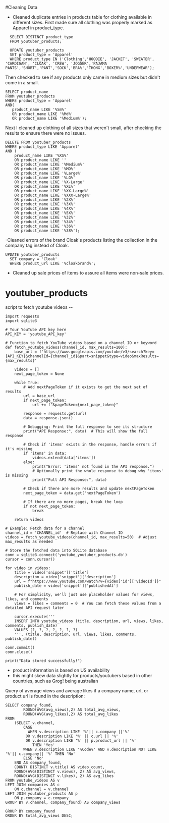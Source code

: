 #Cleaning Data
- Cleaned duplicate entries in products table for clothing available in different sizes.
    First made sure all clothing was properly marked as Apparel in product_type.
```
  SELECT DISTINCT product_type
  FROM youtuber_products;

  UPDATE youtuber_products
  SET product_type = 'Apparel'
  WHERE product_type IN ('Clothing','HOODIE', 'JACKET', 'SWEATER', 'CARDIGAN', 'CLOAK', 'CREW', 'JOGGER','PAJAMA PANTS','SHORT','PANT','SOCK','BRA%','THONG','BOXER%','UNDERWEAR');
```
 Then checked to see if any products only came in medium sizes but didn't come in a small. 
 ```
 SELECT product_name
FROM youtuber_products
WHERE product_type = 'Apparel'
AND( 
    product_name LIKE '%Sm%' 
    OR product_name LIKE '%Md%'
    OR product_name LIKE '%Medium%');
```
Next I cleaned up clothing of all sizes that weren't small, after checking the results to ensure there were no issues. 
```
DELETE FROM youtuber_products
WHERE product_type LIKE 'Apparel' 
AND (
    product_name LIKE '%XS%'
    OR product_name LIKE ''
    OR product_name LIKE '%Medium%'
    OR product_name LIKE '%MD%'
    OR product_name LIKE '%Large%'
    OR product_name LIKE '%LG%'
    OR product_name LIKE '%X-Large'
    OR product_name LIKE '%XL%'
    OR product_name LIKE '%XX-Large%'
    OR product_name LIKE '%XXX-Large%'
    OR product_name LIKE '%2X%'
    OR product_name LIKE '%3X%'
    OR product_name LIKE '%4X%'
    OR product_name LIKE '%5X%'
    OR product_name LIKE '%32%'
    OR product_name LIKE '%34%'
    OR product_name LIKE '%36%'
    OR product_name LIKE '%38%');
```
 -Cleaned errors of the brand Cloak's products listing the collection in the company tag instead of Cloak.
  
```
UPDATE youtuber_products
  SET company = 'Cloak'
  WHERE product_url LIKE '%cloakbrand%';
```
- Cleaned up sale prices of items to assure all items were non-sale prices. 




















# youtuber_products

script to fetch youtube videos -- 
```
import requests
import sqlite3

# Your YouTube API key here
API_KEY = 'youtube_API_key'

# Function to fetch YouTube videos based on a channel ID or keyword
def fetch_youtube_videos(channel_id, max_results=100):
    base_url = f'https://www.googleapis.com/youtube/v3/search?key={API_KEY}&channelId={channel_id}&part=snippet&type=video&maxResults={max_results}'
    
    videos = []
    next_page_token = None

    while True:
        # Add nextPageToken if it exists to get the next set of results
        url = base_url
        if next_page_token:
            url += f"&pageToken={next_page_token}"

        response = requests.get(url)
        data = response.json()

        # Debugging: Print the full response to see its structure
        print("API Response:", data)  # This will show the full response

        # Check if 'items' exists in the response, handle errors if it's missing
        if 'items' in data:
            videos.extend(data['items'])
        else:
            print("Error: 'items' not found in the API response.")
            # Optionally print the whole response to debug why 'items' is missing
            print("Full API Response:", data)

        # Check if there are more results and update nextPageToken
        next_page_token = data.get('nextPageToken')

        # If there are no more pages, break the loop
        if not next_page_token:
            break

    return videos

# Example: Fetch data for a channel
channel_id = 'CHANNEL_id'  # Replace with Channel ID
videos = fetch_youtube_videos(channel_id, max_results=50)  # Adjust max_results as needed

# Store the fetched data into SQLite database
conn = sqlite3.connect('youtube_youtuber_products.db')
cursor = conn.cursor()

for video in videos:
    title = video['snippet']['title']
    description = video['snippet']['description']
    url = f"https://www.youtube.com/watch?v={video['id']['videoId']}"
    publish_date = video['snippet']['publishedAt']

    # For simplicity, we'll just use placeholder values for views, likes, and comments
    views = likes = comments = 0  # You can fetch these values from a detailed API request later

    cursor.execute('''
    INSERT INTO youtube_videos (title, description, url, views, likes, comments, publish_date)
    VALUES (?, ?, ?, ?, ?, ?, ?)
    ''', (title, description, url, views, likes, comments, publish_date))

conn.commit()
conn.close()

print("Data stored successfully!")
```


- product information is based on US availability
- this might skew data slightly for products/youtubers based in other countries, such as Grog! being australian 

Query of average views and average likes if a company name, url, or product url is found in the description: 
```
SELECT company_found,
        ROUND(AVG(avg_views),2) AS total_avg_views,
        ROUND(AVG(avg_likes),2) AS total_avg_likes
FROM
    (SELECT v.channel,
        CASE 
          WHEN v.description LIKE '%'|| c.company ||'%' 
         OR v.description LIKE '%' || c.url || '%' 
         OR v.description LIKE '%' || p.product_url || '%'
            THEN 'Yes'
        WHEN v.description LIKE '%Code%' AND v.description NOT LIKE '%'|| c.company|| '%' THEN 'No'
        ELSE 'No'
    END AS company_found,
    COUNT( DISTINCT v.title) AS video_count, 
    ROUND(AVG(DISTINCT v.views), 2) AS avg_views,
    ROUND(AVG(DISTINCT v.likes), 2) AS avg_likes
FROM youtube_videos AS v
LEFT JOIN companies AS c
    ON c.channel = v.channel
LEFT JOIN youtuber_products AS p
    ON p.company = c.company
GROUP BY v.channel, company_found) AS company_views

GROUP BY company_found
ORDER BY total_avg_views DESC;
```
